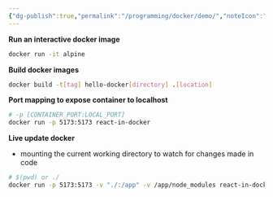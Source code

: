 ```yaml
---
{"dg-publish":true,"permalink":"/programming/docker/demo/","noteIcon":""}
---
```


**Run an interactive docker image**
```sh
docker run -it alpine
```

**Build docker images**
```sh
docker build -t[tag] hello-docker[directory] .[location]
```

**Port mapping to expose container to localhost**
```sh
# -p [CONTAINER_PORT:LOCAL_PORT]
docker run -p 5173:5173 react-in-docker
```

**Live update docker**
- mounting the current working directory to watch for changes made in code
```sh
# $(pwd) or ./
docker run -p 5173:5173 -v "./:/app" -v /app/node_modules react-in-docker
```

